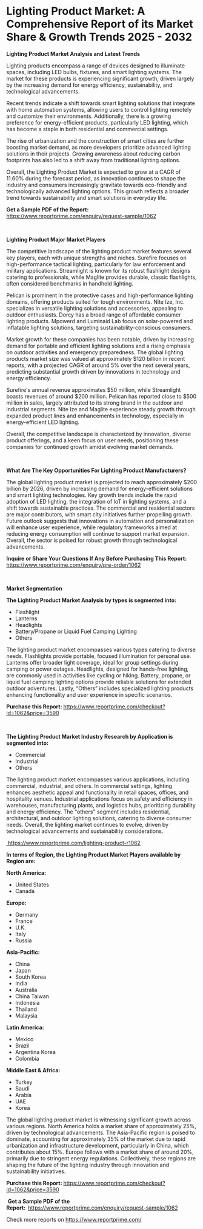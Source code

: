 <p><h1>Lighting Product Market: A Comprehensive Report of its Market Share & Growth Trends 2025 - 2032</h1></p><p><strong>Lighting Product Market Analysis and Latest Trends</strong></p>
<p><p>Lighting products encompass a range of devices designed to illuminate spaces, including LED bulbs, fixtures, and smart lighting systems. The market for these products is experiencing significant growth, driven largely by the increasing demand for energy efficiency, sustainability, and technological advancements. </p><p>Recent trends indicate a shift towards smart lighting solutions that integrate with home automation systems, allowing users to control lighting remotely and customize their environments. Additionally, there is a growing preference for energy-efficient products, particularly LED lighting, which has become a staple in both residential and commercial settings. </p><p>The rise of urbanization and the construction of smart cities are further boosting market demand, as more developers prioritize advanced lighting solutions in their projects. Growing awareness about reducing carbon footprints has also led to a shift away from traditional lighting options. </p><p>Overall, the Lighting Product Market is expected to grow at a CAGR of 11.60% during the forecast period, as innovation continues to shape the industry and consumers increasingly gravitate towards eco-friendly and technologically advanced lighting options. This growth reflects a broader trend towards sustainability and smart solutions in everyday life.</p></p>
<p><strong>Get a Sample PDF of the Report:&nbsp;</strong> <a href="https://www.reportprime.com/enquiry/request-sample/1062?utm_campaign=2609&utm_medium=2&utm_source=Github&utm_content=ia&utm_term=18032025&utm_id=lighting-product">https://www.reportprime.com/enquiry/request-sample/1062</a></p>
<p>&nbsp;</p>
<p><strong>Lighting Product Major Market Players</strong></p>
<p><p>The competitive landscape of the lighting product market features several key players, each with unique strengths and niches. Surefire focuses on high-performance tactical lighting, particularly for law enforcement and military applications. Streamlight is known for its robust flashlight designs catering to professionals, while Maglite provides durable, classic flashlights, often considered benchmarks in handheld lighting.</p><p>Pelican is prominent in the protective cases and high-performance lighting domains, offering products suited for tough environments. Nite Ize, Inc. specializes in versatile lighting solutions and accessories, appealing to outdoor enthusiasts. Dorcy has a broad range of affordable consumer lighting products. Mpowerd and Luminaid Lab focus on solar-powered and inflatable lighting solutions, targeting sustainability-conscious consumers.</p><p>Market growth for these companies has been notable, driven by increasing demand for portable and efficient lighting solutions and a rising emphasis on outdoor activities and emergency preparedness. The global lighting products market size was valued at approximately $120 billion in recent reports, with a projected CAGR of around 5% over the next several years, predicting substantial growth driven by innovations in technology and energy efficiency.</p><p>Surefire's annual revenue approximates $50 million, while Streamlight boasts revenues of around $200 million. Pelican has reported close to $500 million in sales, largely attributed to its strong brand in the outdoor and industrial segments. Nite Ize and Maglite experience steady growth through expanded product lines and enhancements in technology, especially in energy-efficient LED lighting.</p><p>Overall, the competitive landscape is characterized by innovation, diverse product offerings, and a keen focus on user needs, positioning these companies for continued growth amidst evolving market demands.</p></p>
<p>&nbsp;</p>
<p><strong>What Are The Key Opportunities For Lighting Product Manufacturers?</strong></p>
<p><p>The global lighting product market is projected to reach approximately $200 billion by 2026, driven by increasing demand for energy-efficient solutions and smart lighting technologies. Key growth trends include the rapid adoption of LED lighting, the integration of IoT in lighting systems, and a shift towards sustainable practices. The commercial and residential sectors are major contributors, with smart city initiatives further propelling growth. Future outlook suggests that innovations in automation and personalization will enhance user experience, while regulatory frameworks aimed at reducing energy consumption will continue to support market expansion. Overall, the sector is poised for robust growth through technological advancements.</p></p>
<p><strong>Inquire or Share Your Questions If Any Before Purchasing This Report:</strong> <a href="https://www.reportprime.com/enquiry/pre-order/1062?utm_campaign=2609&utm_medium=2&utm_source=Github&utm_content=ia&utm_term=18032025&utm_id=lighting-product">https://www.reportprime.com/enquiry/pre-order/1062</a></p>
<p>&nbsp;</p>
<p><strong>Market Segmentation</strong></p>
<p><strong>The Lighting Product Market Analysis by types is segmented into:</strong></p>
<p><ul><li>Flashlight</li><li>Lanterns</li><li>Headlights</li><li>Battery/Propane or Liquid Fuel Camping Lighting</li><li>Others</li></ul></p>
<p><p>The lighting product market encompasses various types catering to diverse needs. Flashlights provide portable, focused illumination for personal use. Lanterns offer broader light coverage, ideal for group settings during camping or power outages. Headlights, designed for hands-free lighting, are commonly used in activities like cycling or hiking. Battery, propane, or liquid fuel camping lighting options provide reliable solutions for extended outdoor adventures. Lastly, “Others” includes specialized lighting products enhancing functionality and user experience in specific scenarios.</p></p>
<p><strong>Purchase this Report:&nbsp;</strong><a href="https://www.reportprime.com/checkout?id=1062&price=3590&utm_campaign=2609&utm_medium=2&utm_source=Github&utm_content=ia&utm_term=18032025&utm_id=lighting-product">https://www.reportprime.com/checkout?id=1062&price=3590</a></p>
<p>&nbsp;</p>
<p><strong>The Lighting Product Market Industry Research by Application is segmented into:</strong></p>
<p><ul><li>Commercial</li><li>Industrial</li><li>Others</li></ul></p>
<p><p>The lighting product market encompasses various applications, including commercial, industrial, and others. In commercial settings, lighting enhances aesthetic appeal and functionality in retail spaces, offices, and hospitality venues. Industrial applications focus on safety and efficiency in warehouses, manufacturing plants, and logistics hubs, prioritizing durability and energy efficiency. The "others" segment includes residential, architectural, and outdoor lighting solutions, catering to diverse consumer needs. Overall, the lighting market continues to evolve, driven by technological advancements and sustainability considerations.</p></p>
<p><a href="https://www.reportprime.com/lighting-product-r1062?utm_campaign=2609&utm_medium=2&utm_source=Github&utm_content=ia&utm_term=18032025&utm_id=lighting-product">&nbsp;https://www.reportprime.com/lighting-product-r1062</a></p>
<p><strong>In terms of Region, the Lighting Product Market Players available by Region are:</strong></p>
<p>
    <p> <strong> North America: </strong>
        <ul>
            <li>United States</li>
            <li>Canada</li>
        </ul>
        </p> 
    <p> <strong> Europe: </strong>
        <ul>
            <li>Germany</li>
            <li>France</li>
            <li>U.K.</li>
            <li>Italy</li>
            <li>Russia</li>
        </ul>
        </p> 
    <p> <strong> Asia-Pacific: </strong>
        <ul>
            <li>China</li>
            <li>Japan</li>
            <li>South Korea</li>
            <li>India</li>
            <li>Australia</li>
            <li>China Taiwan</li>
            <li>Indonesia</li>
            <li>Thailand</li>
            <li>Malaysia</li>
        </ul>
        </p> 
    <p> <strong> Latin America: </strong>
        <ul>
            <li>Mexico</li>
            <li>Brazil</li>
            <li>Argentina Korea</li>
            <li>Colombia</li>
        </ul>
        </p> 
    <p> <strong> Middle East & Africa: </strong>
        <ul>
            <li>Turkey</li>
            <li>Saudi</li>
            <li>Arabia</li>
            <li>UAE</li>
            <li>Korea</li>
        </ul>
    </p>
    </p>
<p><p>The global lighting product market is witnessing significant growth across various regions. North America holds a market share of approximately 25%, driven by technological advancements. The Asia-Pacific region is poised to dominate, accounting for approximately 35% of the market due to rapid urbanization and infrastructure development, particularly in China, which contributes about 15%. Europe follows with a market share of around 20%, primarily due to stringent energy regulations. Collectively, these regions are shaping the future of the lighting industry through innovation and sustainability initiatives.</p></p>
<p><strong>Purchase this Report: </strong><a href="https://www.reportprime.com/checkout?id=1062&price=3590&utm_campaign=2609&utm_medium=2&utm_source=Github&utm_content=ia&utm_term=18032025&utm_id=lighting-product">https://www.reportprime.com/checkout?id=1062&price=3590</a></p>
<p>&nbsp;<strong>Get a Sample PDF of the Report:&nbsp;&nbsp;</strong><a href="https://www.reportprime.com/enquiry/request-sample/1062?utm_campaign=2609&utm_medium=2&utm_source=Github&utm_content=ia&utm_term=18032025&utm_id=lighting-product">https://www.reportprime.com/enquiry/request-sample/1062</a></p>
<p><strong></strong></p>
<p>Check more reports on <a href="https://www.reportprime.com/?utm_campaign=2609&utm_medium=2&utm_source=Github&utm_content=ia&utm_term=18032025&utm_id=lighting-product">https://www.reportprime.com/</a></p>